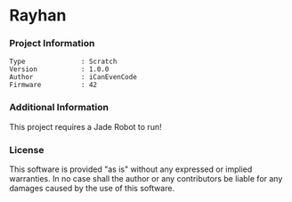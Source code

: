 Rayhan
================



### Project Information
```
Type              : Scratch
Version           : 1.0.0
Author            : iCanEvenCode
Firmware          : 42
```

### Additional Information
This project requires a Jade Robot to run!

### License
This software is provided "as is" without any expressed or implied warranties.  In no case shall the author or any contributors be liable for any damages caused by the use of this software.

